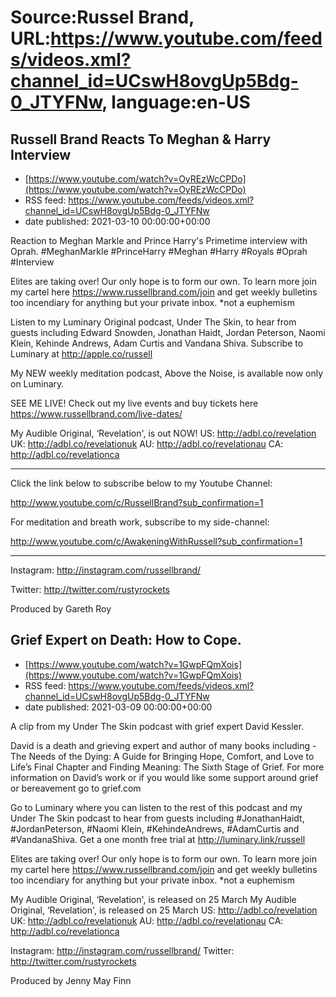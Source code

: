 # Source:Russel Brand, URL:https://www.youtube.com/feeds/videos.xml?channel_id=UCswH8ovgUp5Bdg-0_JTYFNw, language:en-US

## Russell Brand Reacts To Meghan & Harry Interview
 - [https://www.youtube.com/watch?v=OyREzWcCPDo](https://www.youtube.com/watch?v=OyREzWcCPDo)
 - RSS feed: https://www.youtube.com/feeds/videos.xml?channel_id=UCswH8ovgUp5Bdg-0_JTYFNw
 - date published: 2021-03-10 00:00:00+00:00

Reaction to Meghan Markle and Prince Harry's Primetime interview with Oprah. 
#MeghanMarkle #PrinceHarry #Meghan #Harry #Royals #Oprah #Interview

Elites are taking over! Our only hope is to form our own. To learn more join my cartel here https://www.russellbrand.com/join and get weekly bulletins too incendiary for anything but your private inbox.
*not a euphemism

Listen to my Luminary Original podcast, Under The Skin, to hear from guests including Edward Snowden, Jonathan Haidt, Jordan Peterson, Naomi Klein, Kehinde Andrews, Adam Curtis and Vandana Shiva.
Subscribe to Luminary at http://apple.co/russell 

My NEW weekly meditation podcast, Above the Noise, is available now only on Luminary.

SEE ME LIVE! Check out my live events and buy tickets here https://www.russellbrand.com/live-dates/ 

My Audible Original, ‘Revelation', is out NOW!
US: http://adbl.co/revelation
UK: http://adbl.co/revelationuk
AU: http://adbl.co/revelationau
CA: http://adbl.co/revelationca

___________________________________
Click the link below to subscribe below to my Youtube Channel:

http://www.youtube.com/c/RussellBrand?sub_confirmation=1


For meditation and breath work, subscribe to my side-channel: 

http://www.youtube.com/c/AwakeningWithRussell?sub_confirmation=1
___________________________________

Instagram: 
http://instagram.com/russellbrand/

Twitter: 
http://twitter.com/rustyrockets

Produced by Gareth Roy

## Grief Expert on Death: How to Cope.
 - [https://www.youtube.com/watch?v=1GwpFQmXois](https://www.youtube.com/watch?v=1GwpFQmXois)
 - RSS feed: https://www.youtube.com/feeds/videos.xml?channel_id=UCswH8ovgUp5Bdg-0_JTYFNw
 - date published: 2021-03-09 00:00:00+00:00

A clip from my Under The Skin podcast with grief expert David Kessler. 

David is a death and grieving expert and author of many books including - The Needs of the Dying: A Guide for Bringing Hope, Comfort, and Love to Life’s Final Chapter and Finding Meaning: The Sixth Stage of Grief.
For more information on David’s work or if you would like some support around grief or bereavement go to grief.com 

Go to Luminary where you can listen to the rest of this podcast and my Under The Skin podcast to hear from guests including #JonathanHaidt, #JordanPeterson, #Naomi Klein, #KehindeAndrews, #AdamCurtis and #VandanaShiva.
Get a one month free trial at http://luminary.link/russell​

Elites are taking over! Our only hope is to form our own. To learn more join my cartel here https://www.russellbrand.com​/join and get weekly bulletins too incendiary for anything but your private inbox.
*not a euphemism

My Audible Original, ‘Revelation', is released on 25 March
My Audible Original, ‘Revelation', is released on 25 March
US: http://adbl.co/revelation
UK: http://adbl.co/revelationuk
AU: http://adbl.co/revelationau
CA: http://adbl.co/revelationca

Instagram: http://instagram.com/russellbrand/
Twitter: http://twitter.com/rustyrockets

Produced by Jenny May Finn

